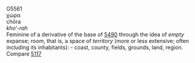 G5561  
χώρα  
chōra  
*kho‘-rah*  
Feminine of a derivative of the base of [5490](g5490) through the idea
of *empty* expanse; *room*, that is, a space of *territory* (more or
less extensive; often including its inhabitants): - coast, county,
fields, grounds, land, region. Compare [5117](g5117)  
